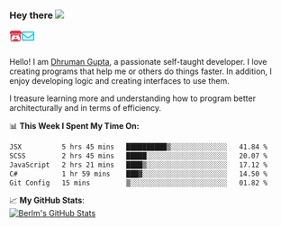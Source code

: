 ### Hey there <img src="https://media.giphy.com/media/hvRJCLFzcasrR4ia7z/giphy.gif" width="25px">

<a href="https://itch.io/profile/berlm">
  <img align="left" alt="Berlm's Itch" width="22px" src="/assets/itch-io.svg" />
</a>
<a href="mailto:ceo@berlm.me">
  <img align="left" alt="Email Berlm" width="22px" src="/assets/envelope.svg" />
</a>

<br />  
<br />
  
Hello! I am [Dhruman Gupta](https://berlm.me/), a passionate self-taught developer. I love creating programs that help me or others do things faster. In addition, I enjoy developing logic and creating interfaces to use them.  

I treasure learning more and understanding how to program better architecturally and in terms of efficiency.

📊 **This Week I Spent My Time On:**
<!--START_SECTION:waka-->
```text
JSX          5 hrs 45 mins   ██████████▒░░░░░░░░░░░░░░   41.84 % 
SCSS         2 hrs 45 mins   █████░░░░░░░░░░░░░░░░░░░░   20.07 % 
JavaScript   2 hrs 21 mins   ████▒░░░░░░░░░░░░░░░░░░░░   17.12 % 
C#           1 hr 59 mins    ███▓░░░░░░░░░░░░░░░░░░░░░   14.50 % 
Git Config   15 mins         ▒░░░░░░░░░░░░░░░░░░░░░░░░   01.82 % 
```
<!--END_SECTION:waka-->

📈 **My GitHub Stats**:  
[![Berlm's GitHub Stats](https://github-readme-stats.vercel.app/api?username=dhrumanberlm&theme=gotham&show_icons=true&count_private=true)](https://berlm.me)
